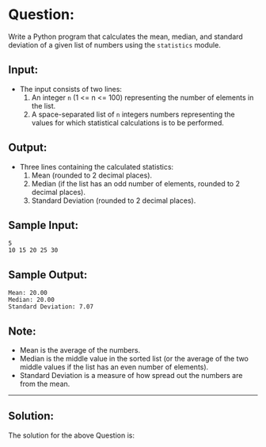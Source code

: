 # **Question:**
Write a Python program that calculates the mean, median, and standard deviation of a given list of numbers using the `statistics` module.

## **Input:**
- The input consists of two lines:
  1. An integer `n` (1 <= n <= 100) representing the number of elements in the list.
  2. A space-separated list of `n` integers numbers representing the values for which statistical calculations is to be performed.

## **Output:**
- Three lines containing the calculated statistics:
  1. Mean (rounded to 2 decimal places).
  2. Median (if the list has an odd number of elements, rounded to 2 decimal places).
  3. Standard Deviation (rounded to 2 decimal places).

## **Sample Input:**
```
5
10 15 20 25 30
```

## **Sample Output:**
```
Mean: 20.00
Median: 20.00
Standard Deviation: 7.07
```

## **Note:**
- Mean is the average of the numbers.
- Median is the middle value in the sorted list (or the average of the two middle values if the list has an even number of elements).
- Standard Deviation is a measure of how spread out the numbers are from the mean.

---

## Solution: 
The solution for the above Question is: 
